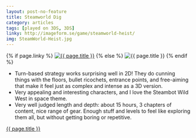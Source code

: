 ```yaml
---
layout: post-no-feature
title: Steamworld Dig
category: articles
tags: [played on 3DS, 3DS]
linky: http://imageform.se/game/steamworld-heist/
img: SteamWorld-Heist.jpg
---
```


{% if page.linky %}
<a href="{{page.linky}}">![{{ page.title }}](/images/{{page.img}})</a>
{% else %}
![{{ page.title }}](/images/{{page.img}})
{% endif %}

* Turn-based strategy works surprising well in 2D! They do cunning things with the floors, bullet ricochets, entrance points, and free-aiming that make it feel just as complex and intense as a 3D version.
* Very appealing and interesting characters, and I love the Steambot Wild West in space theme.
* Very well judged length and depth: about 15 hours, 3 chapters of content, nice range of gear. Enough stuff and levels to feel like exploring them all, but without getting boring or repetitive.

[{{ page.title }}]({{page.linky}})
